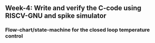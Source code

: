 ## Week-4: Write and verify the C-code using RISCV-GNU and spike simulator

### Flow-chart/state-machine for the closed loop temperature control
